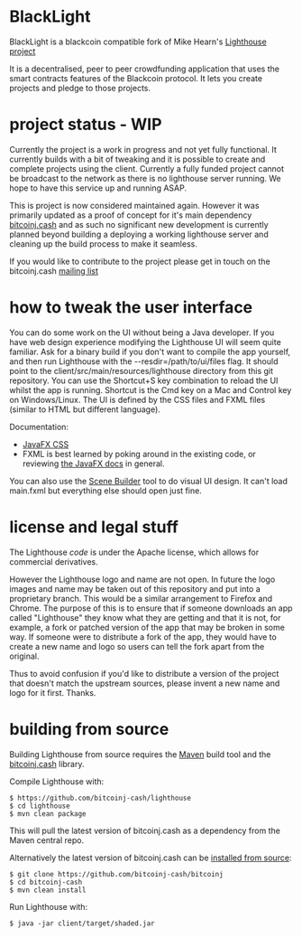 BlackLight
==========

BlackLight is a blackcoin compatible fork of Mike Hearn's [Lighthouse project](https://github.com/vinumeris/lighthouse) 


It is a decentralised, peer to peer crowdfunding application that uses the smart contracts features of the
Blackcoin protocol. It lets you create projects and pledge to those projects.

# project status - WIP

Currently the project is a work in progress and not yet fully functional.  It currently builds with a bit of tweaking and it is possible to
create and complete projects using the client.  Currently a fully funded project cannot be broadcast to the network as there is no lighthouse 
server running.  We hope to have this service up and running ASAP.

This is project is now considered maintained again. However it was primarily updated as a proof of concept for it's main dependency
[bitcoinj.cash](http://bitcoinj.cash) and as such no significant new development is currently planned beyond building a deploying a
working lighthouse server and cleaning up the build process to make it seamless.

If you would like to contribute to the project please get in touch on the bitcoinj.cash [mailing list](https://groups.google.com/forum/#!forum/bitcoinj-cash)

# how to tweak the user interface

You can do some work on the UI without being a Java developer. If you have web design experience modifying the Lighthouse
UI will seem quite familiar. Ask for a binary build if you don't want to compile the app yourself, and then run 
Lighthouse with the --resdir=/path/to/ui/files flag. It should point to the client/src/main/resources/lighthouse
directory from this git repository. You can use the Shortcut+S key combination to reload the UI whilst the app
is running. Shortcut is the Cmd key on a Mac and Control key on Windows/Linux. The UI is defined by the CSS files
and FXML files (similar to HTML but different language).

Documentation:

* [JavaFX CSS](http://docs.oracle.com/javase/8/javafx/api/javafx/scene/doc-files/cssref.html)
* FXML is best learned by poking around in the existing code, or reviewing [the JavaFX docs](http://docs.oracle.com/javase/8/javase-clienttechnologies.htm) in general.

You can also use the [Scene Builder](http://www.oracle.com/technetwork/java/javase/downloads/sb2download-2177776.html) 
tool to do visual UI design. It can't load main.fxml but everything else should open just fine.

# license and legal stuff

The Lighthouse *code* is under the Apache license, which allows for commercial derivatives.

However the Lighthouse logo and name are not open. In future the logo images and name may be taken
out of this repository and put into a proprietary branch. This would be a similar arrangement to Firefox and Chrome.
The purpose of this is to ensure that if someone downloads an app called "Lighthouse" they know what they are getting
and that it is not, for example, a fork or patched version of the app that may be broken in some way. If someone were
to distribute a fork of the app, they would have to create a new name and logo so users can tell the fork apart from
the original.

Thus to avoid confusion if you'd like to distribute a version of the project that doesn't match the upstream sources, 
please invent a new name and logo for it first. Thanks.

# building from source

Building Lighthouse from source requires the [Maven](http://maven.apache.org/) build tool and the [bitcoinj.cash](http://bitcoinj.cash/) library.

Compile Lighthouse with:

```
$ https://github.com/bitcoinj-cash/lighthouse
$ cd lighthouse
$ mvn clean package
```
This will pull the latest version of bitcoinj.cash as a dependency from the Maven central repo.

Alternatively the latest version of bitcoinj.cash can be [installed from source](https://github.com/bitcoinj-cash/bitcoinj):

```
$ git clone https://github.com/bitcoinj-cash/bitcoinj
$ cd bitcoinj-cash
$ mvn clean install
```

Run Lighthouse with:

```
$ java -jar client/target/shaded.jar
```
